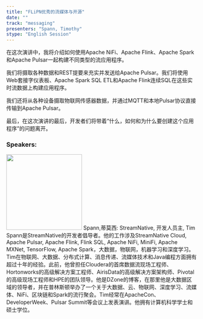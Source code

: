 ```yaml
---
title: "FLiPN优秀的流媒体与开源"
date: "" 
track: "messaging"
presenters: "Spann, Timothy"
stype: "English Session"
---
```

在这次演讲中，我将介绍如何使用Apache NiFi、Apache Flink、Apache Spark和Apache Pulsar一起构建不同类型的流应用程序。

我们将摄取各种数据和REST提要来充实并发送给Apache Pulsar。我们将使用Web套接字仪表板、Apache Spark SQL ETL和Apache Flink连续SQL在这些实时流数据上构建应用程序。

我们还将从各种设备摄取物联网传感器数据，并通过MQTT和本地Pulsar协议直接传输到Apache Pulsar。

最后，在这次演讲的最后，开发者们将带着“什么，如何和为什么要创建这个应用程序”的问题离开。
 ### Speakers: 
 <img src="images/speaker/1011.png" width="200" />
 Spann,蒂莫西: StreamNative, 开发人员主, Tim Spann是StreamNative的开发者倡导者。他的工作涉及StreamNative Cloud, Apache Pulsar, Apache Flink, Flink SQL, Apache NiFi, MiniFi, Apache MXNet, TensorFlow, Apache Spark，大数据，物联网，机器学习和深度学习。Tim在物联网、大数据、分布式计算、消息传递、流媒体技术和Java编程方面拥有超过十年的经验。此前，他曾担任Cloudera的首席数据流现场工程师、Hortonworks的高级解决方案工程师、AirisData的高级解决方案架构师、Pivotal的高级现场工程师和HPE的团队领导。他是DZone的博客，在那里他是大数据区域的领导者，并在普林斯顿举办了一个关于大数据、云、物联网、深度学习、流媒体、NiFi、区块链和Spark的流行聚会。Tim经常在ApacheCon、DeveloperWeek、Pulsar Summit等会议上发表演讲。他拥有计算机科学学士和硕士学位。
 